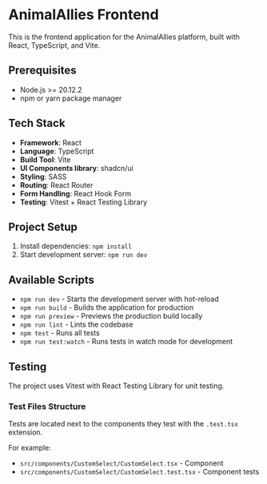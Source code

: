# AnimalAllies Frontend

This is the frontend application for the AnimalAllies platform, built with React, TypeScript, and Vite.

## Prerequisites

- Node.js >= 20.12.2
- npm or yarn package manager

## Tech Stack

- **Framework**: React
- **Language**: TypeScript
- **Build Tool**: Vite
- **UI Components library**: shadcn/ui
- **Styling**: SASS
- **Routing**: React Router
- **Form Handling**: React Hook Form
- **Testing**: Vitest + React Testing Library

## Project Setup

1. Install dependencies: `npm install`
2. Start development server: `npm run dev`

## Available Scripts

- `npm run dev` - Starts the development server with hot-reload
- `npm run build` - Builds the application for production
- `npm run preview` - Previews the production build locally
- `npm run lint` - Lints the codebase
- `npm test` - Runs all tests
- `npm run test:watch` - Runs tests in watch mode for development

## Testing

The project uses Vitest with React Testing Library for unit testing.

### Test Files Structure

Tests are located next to the components they test with the `.test.tsx` extension.

For example:

- `src/components/CustomSelect/CustomSelect.tsx` - Component
- `src/components/CustomSelect/CustomSelect.test.tsx` - Component tests
